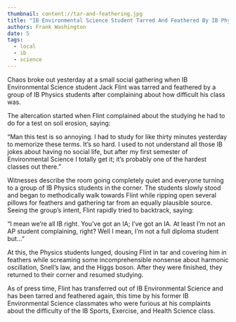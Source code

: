 ```yaml
---
thumbnail: content://tar-and-feathering.jpg
title: "IB Environmental Science Student Tarred And Feathered By IB Physics Students After Complaining About Class"
authors: Frank Washington
date: 5
tags:
  - local
  - ib
  - science
---
```


Chaos broke out yesterday at a small social gathering when IB Environmental Science student Jack Flint was tarred and feathered by a group of IB Physics students after complaining about how difficult his class was.

The altercation started when Flint complained about the studying he had to do for a test on soil erosion, saying:

“Man this test is so annoying. I had to study for like thirty minutes yesterday to memorize these terms. It’s so hard. I used to not understand all those IB jokes about having no social life, but after my first semester of Environmental Science I totally get it; it’s probably one of the hardest classes out there.”

Witnesses describe the room going completely quiet and everyone turning to a group of IB Physics students in the corner. The students slowly stood and began to methodically walk towards Flint while ripping open several pillows for feathers and gathering tar from an equally plausible source. Seeing the group’s intent, Flint rapidly tried to backtrack, saying:

“I mean we’re all IB right. You’ve got an IA; I’ve got an IA. At least I’m not an AP student complaining, right? Well I mean, I’m not a full diploma student but…”

At this, the Physics students lunged, dousing Flint in tar and covering him in feathers while screaming some incomprehensible nonsense about harmonic oscillation, Snell’s law, and the Higgs boson. After they were finished, they returned to their corner and resumed studying.

As of press time, Flint has transferred out of IB Environmental Science and has been tarred and feathered again, this time by his former IB Environmental Science classmates who were furious at his complaints about the difficulty of the IB Sports, Exercise, and Health Science class.
